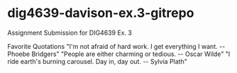 # dig4639-davison-ex.3-gitrepo
Assignment Submission for  DIG4639 Ex. 3

Favorite Quotations 
"I'm not afraid of hard work. I get everything I want. -- Phoebe Bridgers"
"People are either charming or tedious. -- Oscar Wilde"
"I ride earth's burning carousel. Day in, day out. -- Sylvia Plath"